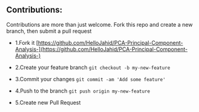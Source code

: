 ## Contributions:

Contributions are more than just welcome. Fork this repo and create a new branch, then submit a pull request

- 1.Fork it [https://github.com/HelloJahid/PCA-Principal-Component-Analysis-](https://github.com/HelloJahid/PCA-Principal-Component-Analysis-)

- 2.Create your feature branch
`git checkout -b my-new-feature`

- 3.Commit your changes
`git commit -am 'Add some feature'`

- 4.Push to the branch
`git push origin my-new-feature`

- 5.Create new Pull Request
